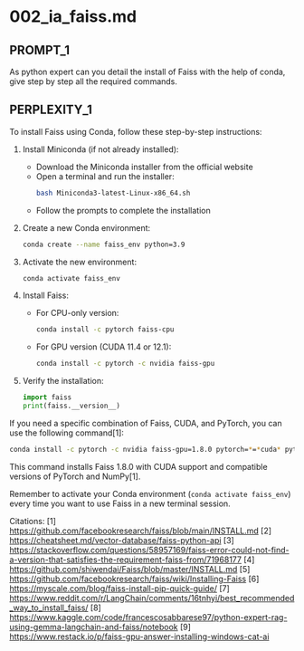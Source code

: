 
# 002_ia_faiss.md

## PROMPT_1
As python expert can you detail the install of Faiss with the help of conda,  give step by step all the required commands.

## PERPLEXITY_1

To install Faiss using Conda, follow these step-by-step instructions:

1. Install Miniconda (if not already installed):
   - Download the Miniconda installer from the official website
   - Open a terminal and run the installer:
     ```bash
     bash Miniconda3-latest-Linux-x86_64.sh
     ```
   - Follow the prompts to complete the installation

2. Create a new Conda environment:
   ```bash
   conda create --name faiss_env python=3.9
   ```

3. Activate the new environment:
   ```bash
   conda activate faiss_env
   ```

4. Install Faiss:
   - For CPU-only version:
     ```bash
     conda install -c pytorch faiss-cpu
     ```
   - For GPU version (CUDA 11.4 or 12.1):
     ```bash
     conda install -c pytorch -c nvidia faiss-gpu
     ```

5. Verify the installation:
   ```python
   import faiss
   print(faiss.__version__)
   ```

If you need a specific combination of Faiss, CUDA, and PyTorch, you can use the following command[1]:

```bash
conda install -c pytorch -c nvidia faiss-gpu=1.8.0 pytorch=*=*cuda* pytorch-cuda=11 numpy
```

This command installs Faiss 1.8.0 with CUDA support and compatible versions of PyTorch and NumPy[1].

Remember to activate your Conda environment (`conda activate faiss_env`) every time you want to use Faiss in a new terminal session.

Citations:
[1] https://github.com/facebookresearch/faiss/blob/main/INSTALL.md
[2] https://cheatsheet.md/vector-database/faiss-python-api
[3] https://stackoverflow.com/questions/58957169/faiss-error-could-not-find-a-version-that-satisfies-the-requirement-faiss-from/71968177
[4] https://github.com/shiwendai/Faiss/blob/master/INSTALL.md
[5] https://github.com/facebookresearch/faiss/wiki/Installing-Faiss
[6] https://myscale.com/blog/faiss-install-pip-quick-guide/
[7] https://www.reddit.com/r/LangChain/comments/16tnhyi/best_recommended_way_to_install_faiss/
[8] https://www.kaggle.com/code/francescosabbarese97/python-expert-rag-using-gemma-langchain-and-faiss/notebook
[9] https://www.restack.io/p/faiss-gpu-answer-installing-windows-cat-ai